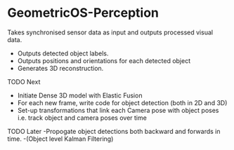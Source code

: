 # GeometricOS-Perception

Takes synchronised sensor data as input and outputs processed visual data.

- Outputs detected object labels.
- Outputs positions and orientations for each detected object
- Generates 3D reconstruction.


TODO Next

- Initiate Dense 3D model with Elastic Fusion
- For each new frame, write code for object detection (both in 2D and 3D)
- Set-up transformations that link each Camera pose with object poses i.e. track object
    and camera poses over time

TODO Later
-Propogate object detections both backward and forwards in time.
-(Object level Kalman Filtering)